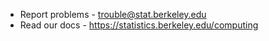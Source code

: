 ---
---

- Report problems - trouble@stat.berkeley.edu
- Read our docs - https://statistics.berkeley.edu/computing